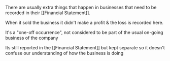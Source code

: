 There are usually extra things that happen in businesses that need to be recorded in their [[Financial Statement]].

When it sold the business it didn't make a profit & the loss is recorded here.

It's a "one-off occurrence", not considered to be part of the usual on-going business of the company

Its still reported in the [[Financial Statement]] but kept separate so it doesn't confuse our understanding of how the business is doing